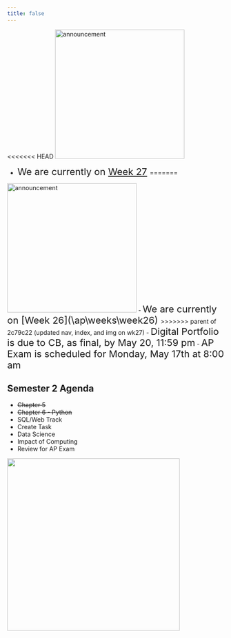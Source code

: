 ```yaml
---
title: false
---
```


<meta http-equiv="refresh" content="600"/>

<<<<<<< HEAD
<img src="https://media.musclegrid.io/gokickit.com/uploads/2020/04/14213415/announcement.jpg" alt="announcement" height="300"> 
- <span style="font-size: 22px;">We are currently on [Week 27](\ap\weeks\week27) </span>
=======
<img src="https://www.dominicavibes.dm/wp-content/uploads/2016/09/Announcement-Icon.jpg" alt="announcement" height="300"> 
- <span style="font-size: 22px;">We are currently on [Week 26](\ap\weeks\week26) </span>
>>>>>>> parent of 2c79c22 (updated nav, index, and img on wk27)
- <span style="font-size: 22px;">Digital Portfolio is due to CB, as final, by May 20, 11:59 pm</span>
- <span style="font-size: 22px;">AP Exam is scheduled for Monday, May 17th at 8:00 am</span>

<!-- # Hello, world!


This is CS50 AP, Harvard University's introduction to the intellectual enterprises of computer science and the art of programming for students in high school, which satisfies the College Board's AP CS Principles curriculum framework.

<iframe src="https://www.youtube.com/embed/tZxLMIk_SaY?playlist=GAB6Gm7pTTA"></iframe> -->


## Semester 2 Agenda

- ~~Chapter 5~~
- ~~Chapter 6 - Python~~
- SQL/Web Track
- Create Task
- Data Science
- Impact of Computing
- Review for AP Exam

<img src="" alt="" height="400">

